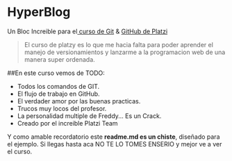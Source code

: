 # HyperBlog
Un Bloc Increible para el[ curso de Git](https://platzi.com/home " curso de Git") &amp; [GitHub de Platzi](https://platzi.com/cursos/git-github/ "GitHub de Platzi")
>El curso de platzy es lo que me hacia falta para poder aprender el manejo de versionamientos y lanzarme a la programacion web de una manera super ordenada.

##En este curso vemos de TODO:
* Todos los comandos de GIT.
* El flujo de trabajo en GitHub.
* El verdader amor por las buenas practicas.
* Trucos muy locos del profesor.
* La personalidad multiple de Freddy... Es un Crack.
* Creado por el increible Platzi Team

Y como amable recordatorio este **readme.md es un chiste**, diseñado para el ejemplo. Si llegas hasta aca NO TE LO TOMES ENSERIO y mejor ve a ver el curso.